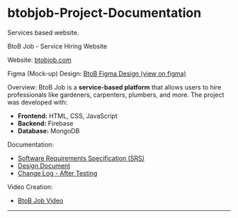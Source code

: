 # btobjob-Project-Documentation
Services based website.

BtoB Job - Service Hiring Website

 Website: [btobjob.com](https://btobjob.com)

 Figma (Mock-up) Design: [BtoB Figma Design (view on figma)](https://www.figma.com/design/1dv9BDqox9nw9PSLNUn2gq/B-TO-B-JOB-Website-Design?node-id=169-8607&t=lJhHQwS4Lzgbnmd9-0)
 
Overview:
BtoB Job is a **service-based platform** that allows users to hire professionals like gardeners, carpenters, plumbers, and more. The project was developed with:

- **Frontend:** HTML, CSS, JavaScript
- **Backend:** Firebase
- **Database:** MongoDB

Documentation:
- [Software Requirements Specification (SRS)](./SRS_BtoB_Job.pdf)
- [Design Document](./Design_Document_BtoB_Job.pdf)
- [Change Log - After Testing](./Changes_Log_BtoB_Job.pdf)

Video Creation:
- [BtoB Job Video](../Project_Videos/BtoB_Job_Video.mp4)

---
